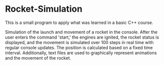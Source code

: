 # Rocket-Simulation
This is a small program to apply what was learned in a basic C++ course.

Simulation of the launch and movement of a rocket in the console. After the user enters the command 'start,' the engines are ignited, the rocket status is displayed, and the movement is simulated over 100 steps in real time with regular console updates. The position is calculated based on a fixed time interval. Additionally, text files are used to graphically represent animations and the movement of the rocket.
